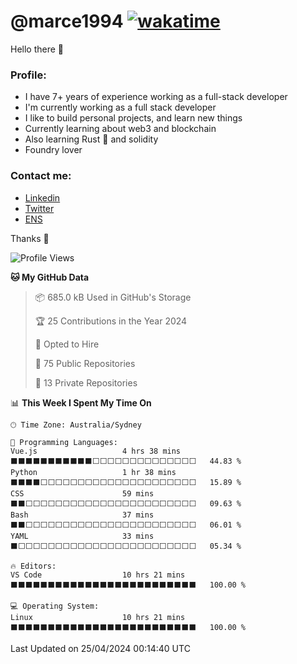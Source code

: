 # @marce1994 [![wakatime](https://wakatime.com/badge/user/fd2db70d-aaf1-49ea-a930-b7d85dd9cec8.svg)](https://wakatime.com/@fd2db70d-aaf1-49ea-a930-b7d85dd9cec8)

Hello there 👋

### Profile:
 - I have 7+ years of experience working as a full-stack developer
 - I'm currently working as a full stack developer
 - I like to build personal projects, and learn new things
 - Currently learning about web3 and blockchain
 - Also learning Rust 🦀 and solidity
 - Foundry lover

### Contact me:
 - [Linkedin](https://www.linkedin.com/in/pablo-marcelo-bianco/)
 - [Twitter](https://twitter.com/devflype93)
 - [ENS](https://pablitodev.eth.limo)

Thanks 🎉

<!--START_SECTION:waka-->
![Profile Views](http://img.shields.io/badge/Profile%20Views-0-blue)

**🐱 My GitHub Data** 

> 📦 685.0 kB Used in GitHub's Storage 
 > 
> 🏆 25 Contributions in the Year 2024
 > 
> 💼 Opted to Hire
 > 
> 📜 75 Public Repositories 
 > 
> 🔑 13 Private Repositories 
 > 
📊 **This Week I Spent My Time On** 

```text
🕑︎ Time Zone: Australia/Sydney

💬 Programming Languages: 
Vue.js                   4 hrs 38 mins       ⬛⬛⬛⬛⬛⬛⬛⬛⬛⬛⬛⬜⬜⬜⬜⬜⬜⬜⬜⬜⬜⬜⬜⬜⬜   44.83 % 
Python                   1 hr 38 mins        ⬛⬛⬛⬛⬜⬜⬜⬜⬜⬜⬜⬜⬜⬜⬜⬜⬜⬜⬜⬜⬜⬜⬜⬜⬜   15.89 % 
CSS                      59 mins             ⬛⬛⬜⬜⬜⬜⬜⬜⬜⬜⬜⬜⬜⬜⬜⬜⬜⬜⬜⬜⬜⬜⬜⬜⬜   09.63 % 
Bash                     37 mins             ⬛⬛⬜⬜⬜⬜⬜⬜⬜⬜⬜⬜⬜⬜⬜⬜⬜⬜⬜⬜⬜⬜⬜⬜⬜   06.01 % 
YAML                     33 mins             ⬛⬜⬜⬜⬜⬜⬜⬜⬜⬜⬜⬜⬜⬜⬜⬜⬜⬜⬜⬜⬜⬜⬜⬜⬜   05.34 % 

🔥 Editors: 
VS Code                  10 hrs 21 mins      ⬛⬛⬛⬛⬛⬛⬛⬛⬛⬛⬛⬛⬛⬛⬛⬛⬛⬛⬛⬛⬛⬛⬛⬛⬛   100.00 % 

💻 Operating System: 
Linux                    10 hrs 21 mins      ⬛⬛⬛⬛⬛⬛⬛⬛⬛⬛⬛⬛⬛⬛⬛⬛⬛⬛⬛⬛⬛⬛⬛⬛⬛   100.00 % 
```


 Last Updated on 25/04/2024 00:14:40 UTC
<!--END_SECTION:waka-->


<!--
**marce1994/marce1994** is a ✨ _special_ ✨ repository because its `README.md` (this file) appears on your GitHub profile.

Here are some ideas to get you started:

- 🔭 I’m currently working on ...
- 🌱 I’m currently learning ...
- 👯 I’m looking to collaborate on ...
- 🤔 I’m looking for help with ...
- 💬 Ask me about ...
- 📫 How to reach me: ...
- 😄 Pronouns: ...
- ⚡ Fun fact: ...
-->
